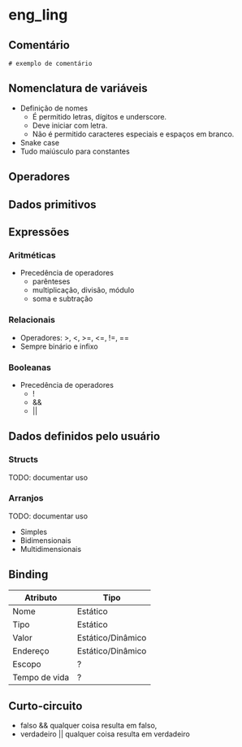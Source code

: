# eng_ling

## Comentário
`# exemplo de comentário`

## Nomenclatura de variáveis
- Definição de nomes
  - É permitido letras, dígitos e underscore.
  - Deve iniciar com letra.
  - Não é permitido caracteres especiais e espaços em branco. 
- Snake case
- Tudo maiúsculo para constantes

## Operadores

## Dados primitivos

## Expressões
### Aritméticas
- Precedência de operadores
  - parênteses
  - multiplicação, divisão, módulo
  - soma e subtração

### Relacionais
- Operadores: >, <, >=, <=, !=, ==
- Sempre binário e infixo

### Booleanas
- Precedência de operadores
  - !
  - &&
  - ||

## Dados definidos pelo usuário
### Structs
TODO: documentar uso

### Arranjos
TODO: documentar uso
- Simples
- Bidimensionais
- Multidimensionais

## Binding
| Atributo      | Tipo               |
|---------------|--------------------|
| Nome          | Estático           |
| Tipo          | Estático           |
| Valor         | Estático/Dinâmico  |
| Endereço      | Estático/Dinâmico  |
| Escopo        | ?                  |
| Tempo de vida | ?                  |

## Curto-circuito
- falso && qualquer coisa resulta em falso,
- verdadeiro || qualquer coisa resulta em verdadeiro

